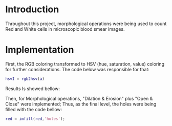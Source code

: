 # Introduction
Throughout this project, morphological operations were being used to count Red and White cells in microscopic blood smear images. 

# Implementation
First, the RGB coloring transformed to HSV (hue, saturation, value) coloring for further considerations. The code below was responsible for that:
```Matlab
hsvI = rgb2hsv(a)
```
Results Is showed bellow:

Then, for Morphological operations, "Dilation & Erosion" plus "Open & Close" were implemented; Thus, as the final level, the holes were being filled with the code bellow:
```Matlab
red = imfill(red,'holes');
```
